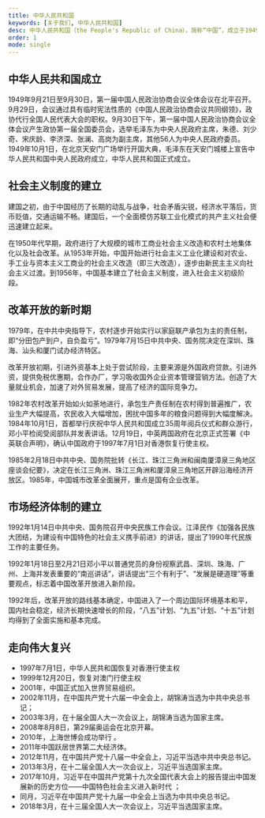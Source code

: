 ```yaml
---
title: 中华人民共和国
keywords: [关于我们, 中华人民共和国]
desc: 中华人民共和国（the People's Republic of China），简称“中国”，成立于1949年10月1日  ，位于亚洲东部，太平洋西岸  ，是工人阶级领导的、以工农联盟为基础的人民民主专政的社会主义国家，以五星红旗为国旗 、《义勇军进行曲》为国歌 ，国徽内容为国旗、天安门、齿轮和麦稻穗 ，通用语言文字是普通话和规范汉字 ，首都北京 ，是一个以汉族为主体、56个民族共同组成的统一的多民族国家。
order: 1
mode: single
---
```


## 中华人民共和国成立

1949年9月21日至9月30日，第一届中国人民政治协商会议全体会议在北平召开。9月29日，会议通过具有临时宪法性质的《中国人民政治协商会议共同纲领》，政协代行全国人民代表大会的职权。9月30日下午，第一届中国人民政治协商会议全体会议产生政协第一届全国委员会，选举毛泽东为中央人民政府主席，朱德、刘少奇、宋庆龄、李济深、张澜、高岗为副主席，其他56人为中央人民政府委员。
1949年10月1日，在北京天安门广场举行开国大典，毛泽东在天安门城楼上宣告中华人民共和国中央人民政府成立，中华人民共和国正式成立。

## 社会主义制度的建立

建国之初，由于中国经历了长期的动乱与战争，社会矛盾尖锐，经济水平落后，货币贬值，交通运输不畅。建国后，一个全面模仿苏联工业化模式的共产主义社会便迅速建立起来。

在1950年代早期，政府进行了大规模的城市工商业社会主义改造和农村土地集体化以及社会改革。从1953年开始，中国开始进行社会主义工业化建设和对农业、手工业与资本主义工商业的社会主义改造（即三大改造），逐步由新民主主义向社会主义过渡。到1956年，中国基本建立了社会主义制度，进入社会主义初级阶段。

## 改革开放的新时期

1979年，在中共中央指导下，农村逐步开始实行以家庭联产承包为主的责任制，即“分田包产到户，自负盈亏”。1979年7月15日中共中央、国务院决定在深圳、珠海、汕头和厦门试办经济特区。

改革开放初期，引进外资基本上处于尝试阶段，主要来源是外国政府贷款。引进外资，提供免税优惠期，合作办厂，学习吸收国外企业资本管理营销方法。创造了大量就业机会，加速了对外贸易发展，提高了经济的国际竞争力。

1982年农村改革开始如火如荼地进行，承包生产责任制在农村得到普遍推广，农业生产大幅提高，农民收入大幅增加，困扰中国多年的粮食问题得到大幅度解决。
1984年10月1日，首都举行庆祝中华人民共和国成立35周年阅兵仪式和群众游行，邓小平检阅受阅部队并发表讲话。12月19日，中英两国政府在北京正式签署《中英联合声明》，确认中国政府于1997年7月1日对香港恢复行使主权。

1985年2月18日中共中央、国务院批转《长江、珠江三角洲和闽南厦漳泉三角地区座谈会纪要》，决定在长江三角洲、珠江三角洲和厦漳泉三角地区开辟沿海经济开放区。1985年，中国城市改革全面展开，重点是国有企业改革。

## 市场经济体制的建立

1992年1月14日中共中央、国务院召开中央民族工作会议。江泽民作《加强各民族大团结，为建设有中国特色的社会主义携手前进》的讲话，提出了1990年代民族工作的主要任务。

1992年1月18日至2月21日邓小平以普通党员的身份视察武昌、深圳、珠海、广州、上海并发表重要的“南巡讲话”，讲话提出“三个有利于”、“发展是硬道理”等重要观点，标志着中国改革开放进入新阶段。

1992年后，改革开放的路线基本确定，中国进入了一个周边国际环境基本和平，国内社会稳定，经济长期快速增长的阶段，“八五”计划、“九五”计划、“十五”计划均得到了全面实施和基本完成。

## 走向伟大复兴

- 1997年7月1日，中华人民共和国恢复对香港行使主权
- 1999年12月20日，恢复对澳门行使主权
- 2001年，中国正式加入世界贸易组织。
- 2002年11月，在中国共产党十六届一中全会上，胡锦涛当选为中共中央总书记；
- 2003年3月，在十届全国人大一次会议上，胡锦涛当选为国家主席。
- 2008年8月8日，第29届奥运会在北京开幕。
- 2010年，上海世博会成功举行 。
- 2011年中国跃居世界第二大经济体。
- 2012年11月，在中国共产党十八届一中全会上，习近平当选中共中央总书记。
- 2013年3月，在十二届全国人大一次会议上，习近平当选国家主席。
- 2017年10月，习近平在中国共产党第十九次全国代表大会上的报告提出中国发展新的历史方位——中国特色社会主义进入新时代 ；
- 同月，习近平在中国共产党十九届一中全会上当选为中共中央总书记。
- 2018年3月，在十三届全国人大一次会议上，习近平当选国家主席。

